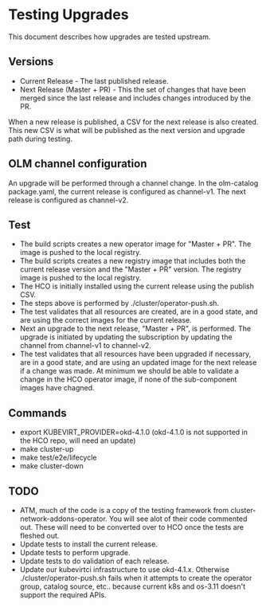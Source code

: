 # Testing Upgrades
This document describes how upgrades are tested upstream.

## Versions
* Current Release - The last published release.
* Next Release (Master + PR) - This the set of changes that have been merged 
since the last release and includes changes introduced by the PR.

When a new release is published, a CSV for the next release is also created. This
new CSV is what will be published as the next version and upgrade path during testing. 

## OLM channel configuration
An upgrade will be performed through a channel change. In the olm-catalog package.yaml,
the current release is configured as channel-v1. The next release is configured as
channel-v2.

## Test
* The build scripts creates a new operator image for "Master + PR". The image
is pushed to the local registry.
* The build scripts creates a new registry image that includes both the current
release version and the "Master + PR" version. The registry image is pushed
to the local registry.
* The HCO is initially installed using the current release using the publish CSV. 
* The steps above is performed by ./cluster/operator-push.sh.
* The test validates that all resources are created, are in a good state, and
are using the correct images for the current release.
* Next an upgrade to the next release, "Master + PR", is performed. The upgrade is 
initiated by updating the subscription by updating the channel from channel-v1
to channel-v2.
* The test validates that all resources have been upgraded if necessary, are in a 
good state, and are using an updated image for the next release if a change was 
made. At minimum we should be able to validate a change in the HCO operator image,
if none of the sub-component images have chagned.

## Commands
* export KUBEVIRT_PROVIDER=okd-4.1.0 (okd-4.1.0 is not supported in the HCO repo, will need an update)
* make cluster-up
* make test/e2e/lifecycle
* make cluster-down

## TODO
* ATM, much of the code is a copy of the testing framework from cluster-network-addons-operator. You 
will see alot of their code commented out. These will need to be converted over to HCO once the
tests are fleshed out.
* Update tests to install the current release.
* Update tests to perform upgrade.
* Update tests to do validation of each release.
* Update our kubevirtci infrastructure to use okd-4.1.x. Otherwise ./cluster/operator-push.sh fails
when it attempts to create the operator group, catalog source, etc.. because current k8s and os-3.11
doesn't support the required APIs.
